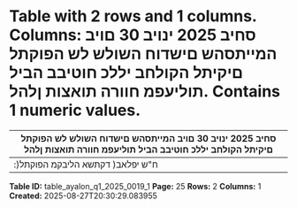 # Table with 2 rows and 1 columns. Columns: סחיב 2025 ינויב 30 םויב המייתסהש םישדוח השולש לש הפוקתל םיקיתל הקולחב יללכ חוטיבב הביל תוליעפמ חוורה תואצות ןלהל. Contains 1 numeric values.

| סחיב 2025 ינויב 30 םויב המייתסהש םישדוח השולש לש הפוקתל םיקיתל הקולחב יללכ חוטיבב הביל תוליעפמ חוורה תואצות ןלהל |
|---|
| :)ח"ש יפלאב( דקתשא הליבקמ הפוקתל |

**Table ID:** table_ayalon_q1_2025_0019_1
**Page:** 25
**Rows:** 2
**Columns:** 1
**Created:** 2025-08-27T20:30:29.083955
